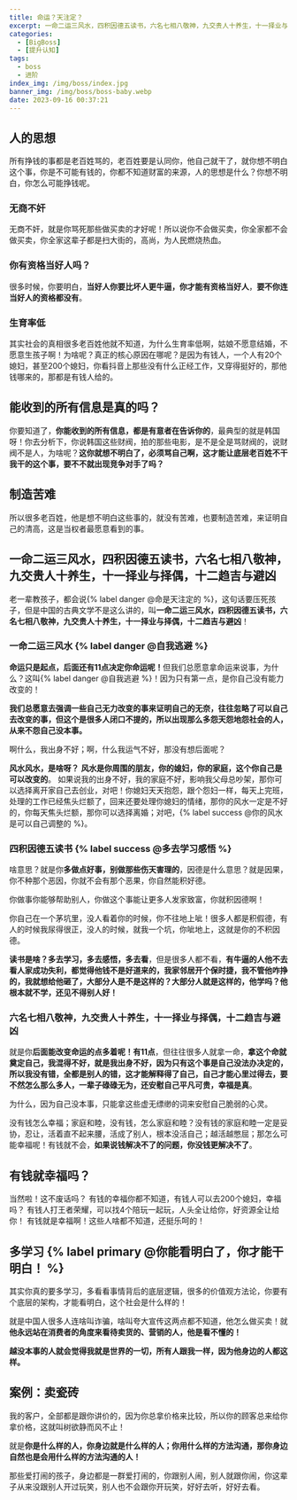 ```yaml
---
title: 命运？天注定？
excerpt: 一命二运三风水，四积因德五读书，六名七相八敬神，九交贵人十养生，十一择业与择偶，十二趋吉与避凶
categories:
  - [BigBoss]
  - [提升认知]
tags:
  - boss
  - 进阶
index_img: /img/boss/index.jpg
banner_img: /img/boss/boss-baby.webp
date: 2023-09-16 00:37:21
---
```


## 人的思想
所有挣钱的事都是老百姓骂的，老百姓要是认同你，他自己就干了，就你想不明白这个事，你是不可能有钱的，你都不知道财富的来源，人的思想是什么？你想不明白，你怎么可能挣钱呢。

### 无商不奸
无商不奸，就是你骂死那些做买卖的才好呢！所以说你不会做买卖，你全家都不会做买卖，你全家这辈子都是扫大街的，高尚，为人民燃烧热血。

### 你有资格当好人吗？
很多时候，你要明白，<b class=warning-text>当好人你要比坏人更牛逼，你才能有资格当好人</b>，<b class=danger-text>要不你连当好人的资格都没有</b>。

### 生育率低
其实社会的真相很多老百姓他就不知道，为什么生育率低啊，姑娘不愿意结婚，不愿意生孩子啊！为啥呢？真正的核心原因在哪呢？是因为有钱人，一个人有20个媳妇，甚至200个媳妇，你看抖音上那些没有什么正经工作，又穿得挺好的，那他钱哪来的，那都是有钱人给的。

## 能收到的所有信息是真的吗？
你要知道了，<b class=warning-text>你能收到的所有信息，都是有意者在告诉你的</b>，最典型的就是韩国呀！你去分析下，你说韩国这些财阀，拍的那些电影，是不是全是骂财阀的，说财阀不是人，为啥呢？<b class=danger-text>这你就想不明白了，必须骂自己啊，这才能让底层老百姓不干我干的这个事，要不不就出现竞争对手了吗？</b>

## 制造苦难
所以很多老百姓，他是想不明白这些事的，就没有苦难，也要制造苦难，来证明自己的清高，这是当权者最愿意看到的事。

## 一命二运三风水，四积因德五读书，六名七相八敬神，九交贵人十养生，十一择业与择偶，十二趋吉与避凶

老一辈教孩子，都会说{% label danger @命是天注定的 %}，这句话要压死孩子，但是中国的古典文学不是这么讲的，叫<b class=warning-text>一命二运三风水，四积因德五读书，六名七相八敬神，九交贵人十养生，十一择业与择偶，十二趋吉与避凶</b>！

### 一命二运三风水 {% label danger @自我逃避 %}
<b class=danger-text>命运只是起点，后面还有11点决定你命运呢！</b>但我们总愿意拿命运来说事，为什么？这叫{% label danger @自我逃避 %}！因为只有第一点，是你自己没有能力改变的！

<b class=info-text>我们总愿意去强调一些自己无力改变的事来证明自己的无奈，往往忽略了可以自己去改变的事，但这个是很多人闭口不提的，所以出现那么多怨天怨地怨社会的人，从来不怨自己没本事。</b>

啊什么，我出身不好；啊，什么我运气不好，那没有想后面呢？

<b class=warning-text>风水风水，是啥呀？</b>
<b class=success-text>风水是你周围的朋友，你的媳妇，你的家庭，这个你自己是可以改变的</b>。
如果说我的出身不好，我的家庭不好，影响我父母总吵架，那你可以选择离开家自己去创业，对吧！你媳妇天天抱怨，跟个怨妇一样，每天上完班，处理的工作已经焦头烂额了，回来还要处理你媳妇的情绪，那你的风水一定是不好的，你每天焦头烂额，那你可以选择离婚；对吧，{% label success @你的风水是可以自己调整的 %}。

### 四积因德五读书 {% label success @多去学习感悟 %}
啥意思？就是你<b class=success-text>多做点好事，别做那些伤天害理的</b>，因德是什么意思？就是因果，你不种那个恶因，你就不会有那个恶果，你自然能积好德。

你做事你能够帮助别人，你做这个事能让更多人发家致富，你就积因德啊！

你自己在一个茅坑里，没人看着你的时候，你不往地上呲！很多人都是积假德，有人的时候我尿得很正，没人的时候，就我一个坑，你呲地上，这就是你的不积因德。

<b class=warning-text>读书是啥？</b><b class=success-text>多去学习，多去感悟，多去看</b>，但是很多人都不看，<b class=info-text>有牛逼的人他不去看人家成功失利，都觉得他钱不是好道来的，我家邻居开个保时捷，我不管他咋挣的，我就想给他砸了，大部分人是不是这样的？大部分人就是这样的，他学吗？他根本就不学，还见不得别人好！</b>

### 六名七相八敬神，九交贵人十养生，十一择业与择偶，十二趋吉与避凶
就是你<b class=success-text>后面能改变命运的点多着呢！有11点</b>，但往往很多人就拿一命，<b class=info-text>拿这个命就奠定自己，我混得不好，就是我出身不好，因为只有这个事是自己没法办决定的，所以我没有错，全都是别人的错，这才能解释得了自己，自己才能心里过得去，要不然怎么那么多人，一辈子碌碌无为，还安慰自己平凡可贵，幸福是真</b>。

为什么，因为自己没本事，只能拿这些虚无缥缈的词来安慰自己脆弱的心灵。

没有钱怎么幸福；家庭和睦，没有钱，怎么家庭和睦？没有钱的家庭和睦一定是妥协，忍让，活着直不起来腰，活成了别人，根本没活自己；越活越憋屈；那怎么可能幸福呢！有钱就不会，<b class=warning-text>如果说钱解决不了的问题，你没钱更解决不了</b>。


## 有钱就幸福吗？
当然啦！这不废话吗？
有钱的幸福你都不知道，有钱人可以去200个媳妇，幸福吗？
有钱人打王者荣耀，可以找4个陪玩一起玩，人头全让给你，好资源全让给你！
有钱就是幸福啊！这些人啥都不知道，还挺乐呵的！

## 多学习 {% label primary @你能看明白了，你才能干明白！ %}
其实你真的要多学习，多看看事情背后的底层逻辑，很多的价值观方法论，你要有个底层的架构，才能看明白，这个社会是什么样的！

就是中国人很多人连啥叫诈骗，啥叫夸大宣传这两点都不知道，他怎么做买卖！就<b class=danger-text>他永远站在消费者的角度来看待卖货的、营销的人，他是看不懂的！</b>

<b class=warning-text>越没本事的人就会觉得我就是世界的一切，所有人跟我一样，因为他身边的人都这样。</b>


## 案例：卖瓷砖

我的客户，全部都是跟你讲价的，因为你总拿价格来比较，所以你的顾客总来给你拿价格，这就叫树欲静而风不止！

就是<b class=info-text>你是什么样的人，你身边就是什么样的人；你用什么样的方法沟通，那你身边自然也是会用什么样的方法沟通的人！</b>

那些爱打闹的孩子，身边都是一群爱打闹的，你跟别人闹，别人就跟你闹，你这辈子从来没跟别人开过玩笑，别人也不会跟你开玩笑，好好去听，好好去看。